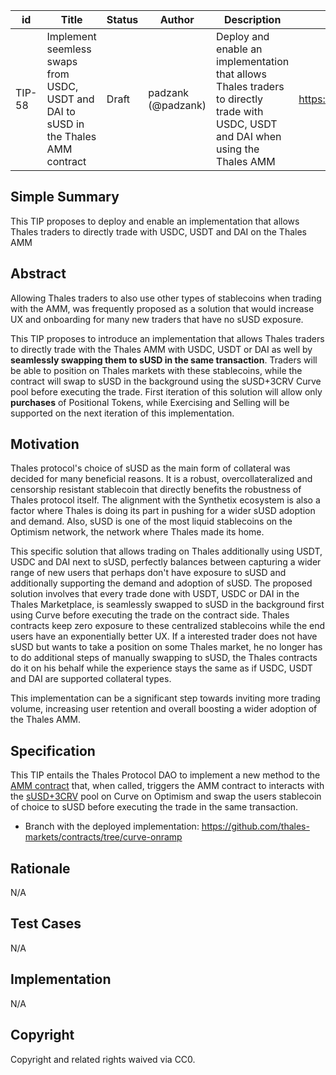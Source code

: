 | id | Title | Status | Author | Description | Discussions to | Created |
| ----------- | ----------- | ----------- | ----------- | ----------- | ----------- | ----------- |
| TIP-58 | Implement seemless swaps from USDC, USDT and DAI to sUSD in the Thales AMM contract | Draft | padzank (@padzank) | Deploy and enable an implementation that allows Thales traders to directly trade with USDC, USDT and DAI when using the Thales AMM | https://discord.gg/8bzFdpGTrp | 2022-06-10
 
## Simple Summary
 
This TIP proposes to deploy and enable an implementation that allows Thales traders to directly trade with USDC, USDT and DAI on the Thales AMM

## Abstract
 
Allowing Thales traders to also use other types of stablecoins when trading with the AMM, was frequently proposed as a solution that would increase UX and onboarding for many new traders that have no sUSD exposure.  
 
This TIP proposes to introduce an implementation that allows Thales traders to directly trade with the Thales AMM with USDC, USDT or DAI as well by **seamlessly swapping them to sUSD in the same transaction**. Traders will be able to position on Thales markets with these stablecoins, while the contract will swap to sUSD in the background using the sUSD+3CRV Curve pool before executing the trade. First iteration of this solution will allow only **purchases** of Positional Tokens, while Exercising and Selling will be supported on the next iteration of this implementation.
 
## Motivation
 
Thales protocol's choice of sUSD as the main form of collateral was decided for many beneficial reasons. It is a robust, overcollateralized and censorship resistant stablecoin that directly benefits the robustness of Thales protocol itself. The alignment with the Synthetix ecosystem is also a factor where Thales is doing its part in pushing for a wider sUSD adoption and demand. Also, sUSD is one of the most liquid stablecoins on the Optimism network, the network where Thales made its home.  
 
This specific solution that allows trading on Thales additionally using USDT, USDC and DAI next to sUSD, perfectly balances between capturing a wider range of new users that perhaps don't have exposure to sUSD and additionally supporting the demand and adoption of sUSD. The proposed solution involves that every trade done with USDT, USDC or DAI in the Thales Marketplace, is seamlessly swapped to sUSD in the background first using Curve before executing the trade on the contract side. Thales contracts keep zero exposure to these centralized stablecoins while the end users have an exponentially better UX. If a interested trader does not have sUSD but wants to take a position on some Thales market, he no longer has to do additional steps of manually swapping to sUSD, the Thales contracts do it on his behalf while the experience stays the same as if USDC, USDT and DAI are supported collateral types.  
 
This implementation can be a significant step towards inviting more trading volume, increasing user retention and overall boosting a wider adoption of the Thales AMM.
 
 
## Specification
 
This TIP entails the Thales Protocol DAO to implement a new method to the [AMM contract](https://optimistic.etherscan.io/address/0x5ae7454827D83526261F3871C1029792644Ef1B1) that, when called, triggers the AMM contract to interacts with the [sUSD+3CRV](https://optimism.curve.fi/factory/0) pool on Curve on Optimism and swap the users stablecoin of choice to sUSD before executing the trade in the same transaction.  

- Branch with the deployed implementation: https://github.com/thales-markets/contracts/tree/curve-onramp
 
## Rationale
N/A
## Test Cases
N/A
## Implementation
N/A
## Copyright
Copyright and related rights waived via CC0.